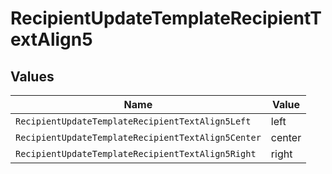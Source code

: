 # RecipientUpdateTemplateRecipientTextAlign5


## Values

| Name                                               | Value                                              |
| -------------------------------------------------- | -------------------------------------------------- |
| `RecipientUpdateTemplateRecipientTextAlign5Left`   | left                                               |
| `RecipientUpdateTemplateRecipientTextAlign5Center` | center                                             |
| `RecipientUpdateTemplateRecipientTextAlign5Right`  | right                                              |